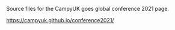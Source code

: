 Source files for the CampyUK goes global conference 2021 page.

https://campyuk.github.io/conference2021/
